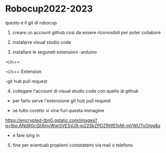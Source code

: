 # Robocup2022-2023
questo e il git di robocup
1. creare un account github cosi da essere riconosibili per poter collabore

2. instalarre visual studio code

3. installare le seguneti estensioni
  -arduino 

  -c/c++

  -c/c++ Extension

  -git hub pull request

4. collegare l'account di visual studio code con quello di github

 - per farlo serve l'estensione git hub pull request 

- se tutto coretto vi vine furi questa immagine 

https://encrypted-tbn0.gstatic.com/images?q=tbn:ANd9GcQtXmyWwGVESVJ9-ip22SkZPDZRtIfEfpM-mVWUTvOlgg&s

- e fare sing in

5. fine per eventuali proplemi contatatemi via mail o telefono 